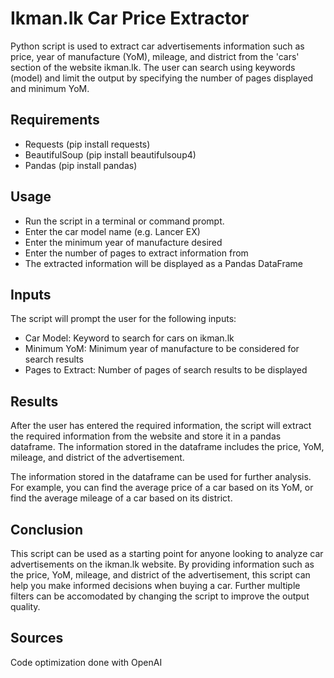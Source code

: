 # Ikman.lk Car Price Extractor

Python script is used to extract car advertisements information such as price, year of manufacture (YoM), mileage, and district from the 'cars' section of the website ikman.lk. The user can search using keywords (model) and limit the output by specifying the number of pages displayed and minimum YoM.

## Requirements
- Requests (pip install requests)
- BeautifulSoup (pip install beautifulsoup4)
- Pandas (pip install pandas)

## Usage
- Run the script in a terminal or command prompt.
- Enter the car model name (e.g. Lancer EX)
- Enter the minimum year of manufacture desired
- Enter the number of pages to extract information from
- The extracted information will be displayed as a Pandas DataFrame

## Inputs
The script will prompt the user for the following inputs:

- Car Model: Keyword to search for cars on ikman.lk
- Minimum YoM: Minimum year of manufacture to be considered for search results
- Pages to Extract: Number of pages of search results to be displayed

## Results
After the user has entered the required information, the script will extract the required information from the website and store it in a pandas dataframe. The information stored in the dataframe includes the price, YoM, mileage, and district of the advertisement.

The information stored in the dataframe can be used for further analysis. For example, you can find the average price of a car based on its YoM, or find the average mileage of a car based on its district.

## Conclusion
This script can be used as a starting point for anyone looking to analyze car advertisements on the ikman.lk website. By providing information such as the price, YoM, mileage, and district of the advertisement, this script can help you make informed decisions when buying a car. Further multiple filters can be accomodated by changing the script to improve the output quality.

## Sources
Code optimization done with OpenAI
